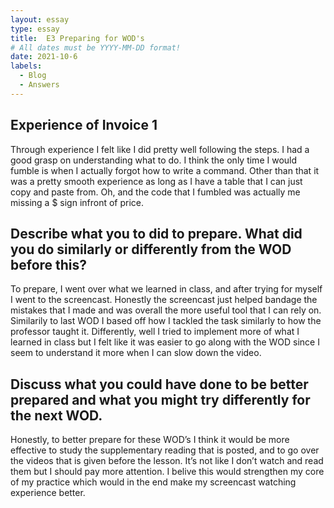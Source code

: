 ```yaml
---
layout: essay
type: essay
title:  E3 Preparing for WOD's
# All dates must be YYYY-MM-DD format!
date: 2021-10-6
labels:
  - Blog
  - Answers
---
```

## Experience of Invoice 1
Through experience I felt like I did pretty well following the steps. I had a good grasp on understanding what to do. I think the only time I would fumble is when I actually forgot how to write a command. Other than that it was a pretty smooth experience as long as I have a table that I can just copy and paste from. Oh, and the code that I fumbled was actually me missing a $ sign infront of price.

## Describe what you to did to prepare. What did you do similarly or differently from the WOD before this?
To prepare, I went over what we learned in class, and after trying for myself I went to the screencast. Honestly the screencast just helped bandage the mistakes that I made and was overall the more useful tool that I can rely on. Similarily to last WOD I based off how I tackled the task similarly to how the professor taught it. Differently, well I tried to implement more of what I learned in class but I felt like it was easier to go along with the WOD since I seem to understand it more when I can slow down the video.

## Discuss what you could have done to be better prepared and what you might try differently for the next WOD.
Honestly, to better prepare for these WOD’s I think it would be more effective to study the supplementary reading that is posted, and to go over the videos that is given before the lesson. It’s not like I don’t watch and read them but I should pay more attention. I belive this would strengthen my core of my practice which would in the end make my screencast watching experience better.